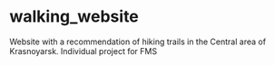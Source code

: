# walking_website
Website with a recommendation of hiking trails in the Central area of Krasnoyarsk. Individual project for FMS
